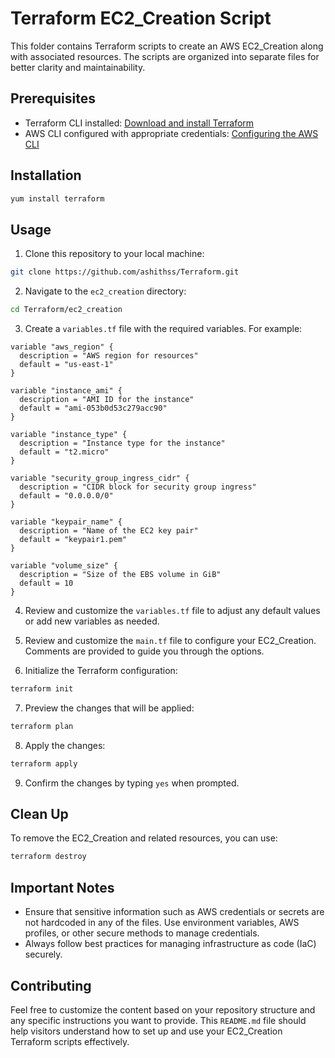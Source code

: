 # Terraform EC2_Creation Script

This folder contains Terraform scripts to create an AWS EC2_Creation along with associated resources. The scripts are organized into separate files for better clarity and maintainability.
## Prerequisites

- Terraform CLI installed: [Download and install Terraform](https://www.terraform.io/downloads.html)
- AWS CLI configured with appropriate credentials: [Configuring the AWS CLI](https://docs.aws.amazon.com/cli/latest/userguide/cli-configure-quickstart.html)
## Installation


```bash
yum install terraform
```
## Usage


1. Clone this repository to your local machine:

 
```bash
git clone https://github.com/ashithss/Terraform.git
```

2. Navigate to the `ec2_creation` directory:

 
```bash
cd Terraform/ec2_creation
```

3. Create a `variables.tf` file with the required variables. For example:


```hcl
variable "aws_region" {
  description = "AWS region for resources"
  default = "us-east-1"
}

variable "instance_ami" {
  description = "AMI ID for the instance"
  default = "ami-053b0d53c279acc90"
}

variable "instance_type" {
  description = "Instance type for the instance"
  default = "t2.micro"
}

variable "security_group_ingress_cidr" {
  description = "CIDR block for security group ingress"
  default = "0.0.0.0/0"
}

variable "keypair_name" {
  description = "Name of the EC2 key pair"
  default = "keypair1.pem"
}

variable "volume_size" {
  description = "Size of the EBS volume in GiB"
  default = 10
}
```
 
4. Review and customize the `variables.tf` file to adjust any default values or add new variables as needed.


5. Review and customize the `main.tf` file to configure your EC2_Creation. Comments are provided to guide you through the options.


6. Initialize the Terraform configuration:

 
```bash
terraform init
```
 

7. Preview the changes that will be applied:

 
```bash
terraform plan
```
 

8. Apply the changes:
 

```bash
terraform apply
```

9. Confirm the changes by typing `yes` when prompted.
 

## Clean Up

 
To remove the EC2_Creation and related resources, you can use:

```bash
terraform destroy
``` 

## Important Notes
 

- Ensure that sensitive information such as AWS credentials or secrets are not hardcoded in any of the files. Use environment variables, AWS profiles, or other secure methods to manage credentials.
- Always follow best practices for managing infrastructure as code (IaC) securely.
## Contributing

 
Feel free to customize the content based on your repository structure and any specific instructions you want to provide. This `README.md` file should help visitors understand how to set up and use your EC2_Creation Terraform scripts effectively.
